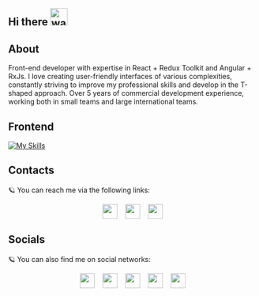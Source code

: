 ## Hi there <img src="https://raw.githubusercontent.com/MartinHeinz/MartinHeinz/master/wave.gif" alt="waving" width="35px"/>

## About
Front-end developer with expertise in React + Redux Toolkit and Angular + RxJs. I love creating user-friendly interfaces of various complexities, constantly striving to improve my professional skills and develop in the T-shaped approach. Over 5 years of commercial development experience, working both in small teams and large international teams.

## Frontend
[![My Skills](https://skillicons.dev/icons?i=react,redux,angular,next,js,ts,html,css,sass,less)](https://skillicons.dev)


## Contacts
🪐 You can reach me via the following links:

<div style="display: flex; flex-wrap: wrap; gap: 16px; margin: auto; width: fit-content;">
   <a target="_blank" href="https://api.whatsapp.com/send?phone=79601254138">
      <img src="https://upload.wikimedia.org/wikipedia/commons/6/6b/WhatsApp.svg" width="30px" />
   </a>
   <a target="_blank" href="https://t.me/AlexanderEvstafiadi">
      <img src="https://upload.wikimedia.org/wikipedia/commons/thumb/8/82/Telegram_logo.svg/640px-Telegram_logo.svg.png" width="30px" />
   </a>
   <a target="_blank" href="mailto:aleksandrevstafiadi@gmail.com">
      <img src="https://upload.wikimedia.org/wikipedia/commons/thumb/7/7e/Gmail_icon_%282020%29.svg/2560px-Gmail_icon_%282020%29.svg.png" width="30px" />
   </a>
</div>

## Socials
🪐 You can also find me on social networks:

<div style="display: flex; flex-wrap: wrap; gap: 16px; margin: auto; width: fit-content;">
  <a target="_blank" href="https://www.linkedin.com/in/alexander-evstafiadi">
    <img src="https://upload.wikimedia.org/wikipedia/commons/thumb/c/ca/LinkedIn_logo_initials.png/640px-LinkedIn_logo_initials.png" width="30px" />
  </a>
  <a target="_blank" href="https://leetcode.com/u/a1exevs">
    <img src="https://cdn.iconscout.com/icon/free/png-256/free-leetcode-3628885-3030025.png" width="30px" />
  </a>
  <a target="_blank" href="https://github.com/a1exevs">
    <img src="https://github.githubassets.com/assets/GitHub-Mark-ea2971cee799.png" width="30px" />
  </a>
  <a target="_blank" href="https://www.youtube.com/@alexevs-gb">
     <img src="https://upload.wikimedia.org/wikipedia/commons/7/72/YouTube_social_white_square_%282017%29.svg" width="30px" />
  </a>
  <a target="_blank" href="https://www.instagram.com/alexevs_gb">
    <img src="https://www.pngall.com/wp-content/uploads/5/Instagram-Logo-PNG-Image.png" width="30px" />
  </a>
</div>
  
<br/>
